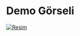 # Demo Görseli

[![Resim](https://i.imgur.com/PsZpJxW.png)](https://lawyer-creative-page.netlify.app/)

